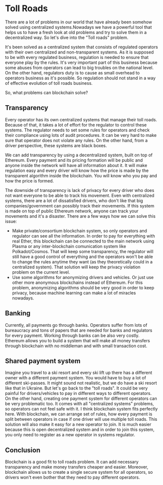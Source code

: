 # Toll Roads

There are a lot of problems in our world that have already been somehow solved using centralized systems.Nowadays we have a powerful tool that helps us to have a fresh look at old problems and try to solve them in a decentralized way. So let's dive into the "Toll roads" problem. 

It's been solved as a centralized system that consists of regulated operators with their own centralized and non-transparent systems. As it is supposed to be with every regulated business, regulation is needed to ensure that everyone play by the rules. It's very important part of this business because some abuses from operators can lead to big troubles on the national level. On the other hand, regulators duty is to cause as small overhead to operators business as it's possible. So regulation should not stand in a way of effective evolution of toll roads business.

So, what problems can blockchain solve?

## Transparency

Every operator has its own centralized systems that manage their toll roads. Because of that, it takes a lot of effort for the regulator to control these systems. The regulator needs to set some rules for operators and check their compliance using lots of audit procedures. It can be very hard to make sure that operator does not violate any rules. On the other hand, from a driver perspective, these systems are black boxes. 

We can add transparency by using a decentralized system, built on top of Ethereum. Every payment and its pricing formation will be public and anyone inside the network will have all information about it. It will make regulation easy and every driver will know how the price is made by the transparent algorithm inside the blockchain. You will know who you pay and how the price is formed.

The downside of transparency is lack of privacy for every driver who does not want everyone to be able to track his movement. Even with centralized systems, there are a lot of dissatisfied drivers, who don't like that big companies/government can possibly track their movements. If this system is made on top of public Ethereum network, anyone can track your movements and it's a disaster. There are a few ways how we can solve this issue:

* Make private/consortium blockchain system, so only operators and regulator can see all the information. In order to pay for everything with real Ether, this blockchain can be connected to the main network using Plasma or any inter-blockchain comunication system like Polkadot/Cosmos. That will keep some transparency, the regulator will still have a good control of everything and the operators won't be able to change the rules anytime they want (as they theoretically could in a centralized system). That solution will keep the privacy violation problem on the current level.
* Use some algorithms for anonymizing drivers and vehicles. Or just use other more anonymous blockchains instead of Ethereum. For this problem, anonymizing algorithms should be very good in order to keep privacy, because machine learning can make a lot of miracles nowadays.

## Banking

Currently, all payments go through banks. Operators suffer from lots of bureaucracy and tons of papers that are needed for banks and regulators for every payment. Working through banks can be also very costly. Ethereum allows you to build a system that will make all money transfers through blockchain with no middleman and with small transaction cost.

## Shared payment system

Imagine you travel to a ski resort and every ski lift up there has a different owner with a different payment system. You would have to buy a lot of different ski-passes. It might sound not realistic, but we do have a ski resort like that in Ukraine.
But let's go back to the "toll roads". It could be very painful for drivers/vehicles to pay in different ways to different operators. On the other hand, creating one payment system for different operators can be very problematic too. It comes with all "centralized systems" problems, so operators can not feel safe with it.
I think blockchain system fits perfectly here. With blockchain, we can arrange set of rules, how every payment is split between operators in case if one driver will use multiple toll roads. This solution will also make it easy for a new operator to join. It is much easier because this is open decentralized system and in order to join this system, you only need to register as a new operator in systems regulator.

## Conclusion

Blockchain is a good fit to toll roads problem. It can add necessary transparency and make money transfers cheaper and easier. Moreover, blockchain allows us to create a single secure system for all operators, so drivers won't even bother that they need to pay different operators.